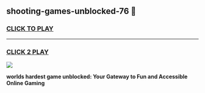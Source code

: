 
## shooting-games-unblocked-76 👋
<h3>
<a href="https://premium.freeplayer.one?title=shooting-games-unblocked-76&ref=14F">CLICK TO PLAY</a></h3>
<hr>

<h3>
<a href="https://premium.freeplayer.one?title=shooting-games-unblocked-76&ref=14F">CLICK 2 PLAY</a>
  
</h3>

<a href="https://premium.freeplayer.one?title=shooting-games-unblocked-76&ref=12F/"><img src="https://clearcache.store/games.png"></a>


**worlds hardest game unblocked: Your Gateway to Fun and Accessible Online Gaming**
